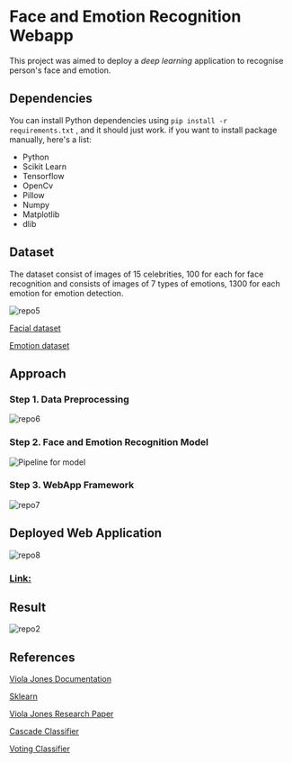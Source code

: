 # Face and Emotion Recognition Webapp

This project was aimed to deploy a *deep learning* application to recognise person's face and emotion.


## Dependencies

You can install Python dependencies using ``` pip install -r requirements.txt ``` , and it should just work. if you want to install package manually, here's a list:

 - Python 
 - Scikit Learn
 - Tensorflow
 - OpenCv
 - Pillow
 - Numpy
 - Matplotlib
 - dlib


## Dataset

The dataset consist of images of 15 celebrities, 100 for each for face recognition and consists of images of 7 types of emotions, 1300 for each emotion for emotion detection.

![repo5](https://user-images.githubusercontent.com/64823050/129590634-a0332790-0fc8-4dfd-a9ce-cf5a15010c10.jpg)

[Facial dataset](https://drive.google.com/file/d/197XCxvL1y8lHnGH8iVpffxl51ulN6Ql-/view)

[Emotion dataset](https://www.kaggle.com/debanga/facial-expression-recognition-challenge)

## Approach


### Step 1. Data Preprocessing
![repo6](https://user-images.githubusercontent.com/64823050/129591559-2dd90672-c5f7-4b17-b31d-384ade458f91.jpg)


### Step 2. Face and Emotion Recognition Model
![Pipeline for model](https://user-images.githubusercontent.com/64823050/127895363-ac056917-de12-4a7d-8098-fe39f23943aa.png)


### Step 3. WebApp Framework
![repo7](https://user-images.githubusercontent.com/64823050/129591794-b4fe2d45-27bf-4167-9be8-147a05c29cf7.jpg)

## Deployed Web Application

![repo8](https://user-images.githubusercontent.com/64823050/129592380-a2bb15ef-7301-4fc2-bf33-d46f39b8e4ae.jpg)

### [Link:](https://face-emotion-analysis.herokuapp.com/)


## Result

![repo2](https://user-images.githubusercontent.com/64823050/127895916-5254f409-3e56-4541-9308-fd07874e7d7c.jpg)


## References

[Viola Jones Documentation](https://towardsdatascience.com/understanding-face-detection-with-the-viola-jones-object-detection-framework-c55cc2a9da14)

[Sklearn](https://scikit-learn.org/stable/user_guide.html)

[Viola Jones Research Paper](https://www.cs.cmu.edu/~efros/courses/LBMV07/Papers/viola-IJCV-01.pdf)

[Cascade Classifier](https://github.com/opencv/opencv/tree/master/data/haarcascades)

[Voting Classifier](https://towardsdatascience.com/how-voting-classifiers-work-f1c8e41d30ff)
